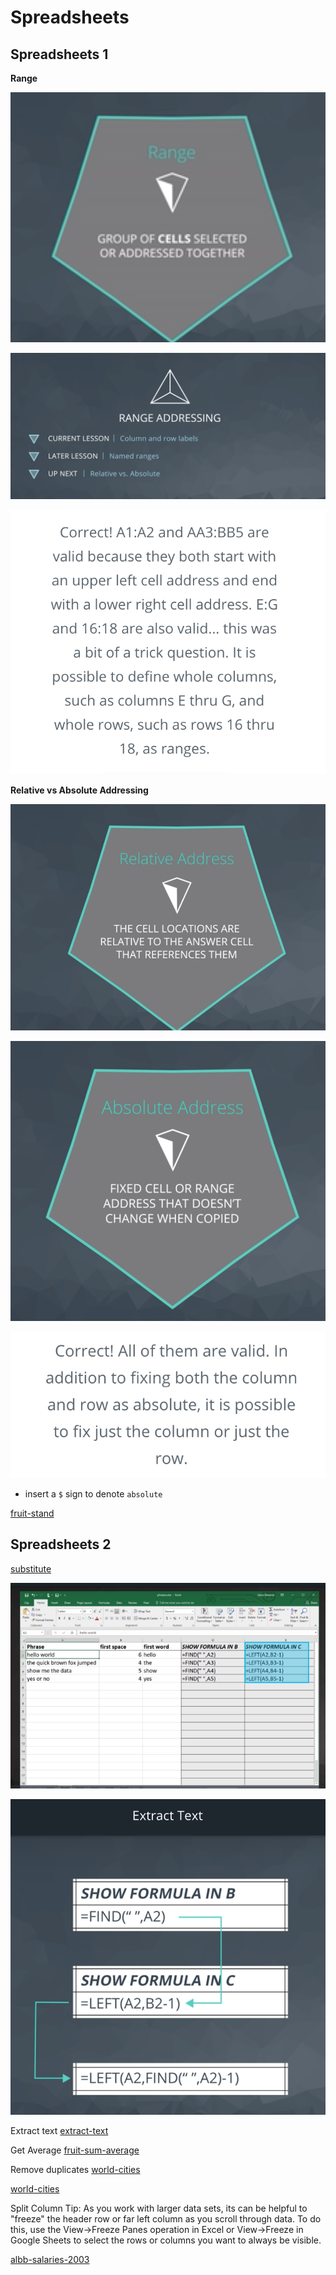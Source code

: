 # Spreadsheets

## Spreadsheets 1

**Range**

![image](./Misc/001.png)

![image](./Misc/002.png)

![image](./Misc/003.png)

**Relative vs Absolute Addressing**

![image](./Misc/004.png)

![image](./Misc/005.png)

![image](./Misc/006.png)

- insert a `$` sign to denote `absolute`

[fruit-stand](./Misc/fruit-stand.xlsx)

## Spreadsheets 2

[substitute](./Misc/substitute.xlsx)

![image](./Misc/008.png)

![image](./Misc/007.png)

Extract text
[extract-text](./Misc/extract-text.xlsx)

Get Average
[fruit-sum-average](./Misc/fruit-sum-average.xlsx)

Remove duplicates
[world-cities](./Misc/worldcities.xlsx)

[world-cities](./Misc/worldcities-clean.xlsx)

Split Column Tip:
As you work with larger data sets, its can be helpful to "freeze" the header row or far left column as you scroll through data. To do this, use the View->Freeze Panes operation in Excel or View->Freeze in Google Sheets to select the rows or columns you want to always be visible.

[albb-salaries-2003](./Misc/albb-salaries-2003.xlsx)
